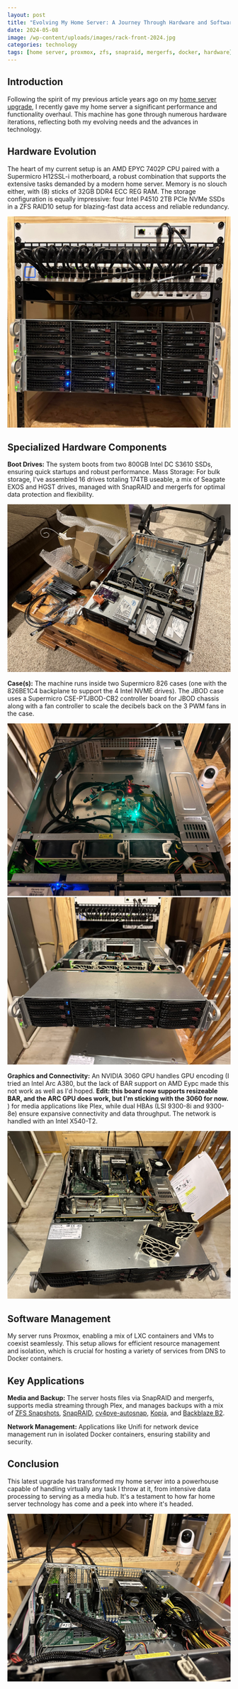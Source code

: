 ```yaml
---
layout: post
title: "Evolving My Home Server: A Journey Through Hardware and Software"
date: 2024-05-08
image: /wp-content/uploads/images/rack-front-2024.jpg
categories: technology
tags: [home server, proxmox, zfs, snapraid, mergerfs, docker, hardware]
---
```

## Introduction
Following the spirit of my previous article years ago on my [home server upgrade](/new-home-server/), I recently gave my home server a significant performance and functionality overhaul. This machine has gone through numerous hardware iterations, reflecting both my evolving needs and the advances in technology.

## Hardware Evolution
The heart of my current setup is an AMD EPYC 7402P CPU paired with a Supermicro H12SSL-i motherboard, a robust combination that supports the extensive tasks demanded by a modern home server. Memory is no slouch either, with (8) sticks of 32GB DDR4 ECC REG RAM. The storage configuration is equally impressive: four Intel P4510 2TB PCIe NVMe SSDs in a ZFS RAID10 setup for blazing-fast data access and reliable redundancy.

![Home Server Build](/wp-content/uploads/images/rack-front-2024.jpg)


## Specialized Hardware Components
**Boot Drives:** The system boots from two 800GB Intel DC S3610 SSDs, ensuring quick startups and robust performance.
Mass Storage: For bulk storage, I've assembled 16 drives totaling 174TB useable, a mix of Seagate EXOS and HGST drives, managed with SnapRAID and mergerfs for optimal data protection and flexibility.

![Home Server Build](/wp-content/uploads/images/home-server-build-2024.jpg)

**Case(s):** The machine runs inside two Supermicro 826 cases (one with the 826BE1C4 backplane to support the 4 Intel NVME drives). The JBOD case uses a Supermicro CSE-PTJBOD-CB2 controller board for JBOD chassis along with a fan controller to scale the decibels back on the 3 PWM fans in the case.

![JBOD Case](/wp-content/uploads/images/826-jbod-2024.jpg)
![JBOD Case Racked](/wp-content/uploads/images/826-jbod-racked-2024.jpg)

**Graphics and Connectivity:** An NVIDIA 3060 GPU handles GPU encoding (I tried an Intel Arc A380, but the lack of BAR support on AMD Eypc made this not work as well as I'd hoped. **Edit: this board now supports resizeable BAR, and the ARC GPU does work, but I'm sticking with the 3060 for now.** ) for media applications like Plex, while dual HBAs (LSI 9300-8i and 9300-8e) ensure expansive connectivity and data throughput. The network is handled with an Intel X540-T2.

![Intel Arc 380](/wp-content/uploads/images/home-server-with-arc-gpu.jpg)

## Software Management
My server runs Proxmox, enabling a mix of LXC containers and VMs to coexist seamlessly. This setup allows for efficient resource management and isolation, which is crucial for hosting a variety of services from DNS to Docker containers.

## Key Applications
**Media and Backup:** The server hosts files via SnapRAID and mergerfs, supports media streaming through Plex, and manages backups with a mix of [ZFS Snapshots](https://github.com/jimsalterjrs/sanoid), [SnapRAID](https://www.snapraid.it/), [cv4pve-autosnap](https://github.com/Corsinvest/cv4pve-autosnap), [Kopia](https://ftlwebservices.com/fast-and-reliable-automated-cloud-backups-with-kopia-and-backblaze), and [Backblaze B2](https://www.backblaze.com/cloud-storage).

**Network Management:** Applications like Unifi for network device management run in isolated Docker containers, ensuring stability and security.

## Conclusion
This latest upgrade has transformed my home server into a powerhouse capable of handling virtually any task I throw at it, from intensive data processing to serving as a media hub. It's a testament to how far home server technology has come and a peek into where it's headed.

![Final Server Build](/wp-content/uploads/images/home-server-inside-2024.jpg)